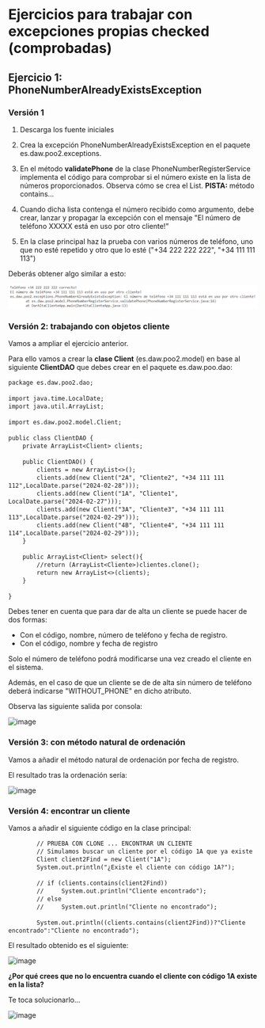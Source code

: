 # Ejercicios para trabajar con excepciones propias checked (comprobadas)

## Ejercicio 1: PhoneNumberAlreadyExistsException 

### Versión 1
1. Descarga los fuente iniciales
2. Crea la excepción PhoneNumberAlreadyExistsException en el paquete es.daw.poo2.exceptions.
3. En el método **validatePhone** de la clase PhoneNumberRegisterService implementa el código para comprobar si el número existe en la lista de números proporcionados. Observa cómo se crea el List.
**PISTA:** método contains...

4. Cuando dicha lista contenga el número recibido como argumento, debe crear, lanzar y propagar la excepción con el mensaje "El número de teléfono XXXXX está en uso por otro cliente!"
5. En la clase principal haz la prueba con varios números de teléfono, uno que no esté repetido y otro que lo esté ("+34 222 222 222", "+34 111 111 113") 

Deberás obtener algo similar a esto:

![alt text](image.png)

### Versión 2: trabajando con objetos cliente
Vamos a ampliar el ejercicio anterior.

Para ello vamos a crear la **clase Client** (es.daw.poo2.model) en base al siguiente **ClientDAO** que debes crear en el paquete es.daw.poo.dao:

```
package es.daw.poo2.dao;

import java.time.LocalDate;
import java.util.ArrayList;

import es.daw.poo2.model.Client;

public class ClientDAO {
    private ArrayList<Client> clients;

    public ClientDAO() {
        clients = new ArrayList<>();
        clients.add(new Client("2A", "Cliente2", "+34 111 111 112",LocalDate.parse("2024-02-28")));
        clients.add(new Client("1A", "Cliente1", LocalDate.parse("2024-02-27")));
        clients.add(new Client("3A", "Cliente3", "+34 111 111 113",LocalDate.parse("2024-02-29")));
        clients.add(new Client("4B", "Cliente4", "+34 111 111 114",LocalDate.parse("2024-02-29")));
    }

    public ArrayList<Client> select(){
        //return (ArrayList<Cliente>)clientes.clone();
        return new ArrayList<>(clients);
    }
    
}

```

Debes tener en cuenta que para dar de alta un cliente se puede hacer de dos formas:
- Con el código, nombre, número de teléfono y fecha de registro.
- Con el código, nombre y fecha de registro

Solo el número de teléfono podrá modificarse una vez creado el cliente en el sistema.

Además, en el caso de que un cliente se de de alta sin número de teléfono deberá indicarse "WITHOUT_PHONE" en dicho atributo.

Observa las siguiente salida por consola:

![image](https://github.com/profeMelola/Programacion-05-2023-24/assets/91023374/6bbbd763-d8ac-4f68-8aa3-7ebda4d4a459)

### Versión 3: con método natural de ordenación

Vamos a añadir el método natural de ordenación por fecha de registro.

El resultado tras la ordenación sería:

![image](https://github.com/profeMelola/Programacion-05-2023-24/assets/91023374/73acf25f-1708-4370-bf11-0e908568a067)

### Versión 4: encontrar un cliente

Vamos a añadir el siguiente código en la clase principal:

```
        // PRUEBA CON CLONE ... ENCONTRAR UN CLIENTE
        // Simulamos buscar un cliente por el código 1A que ya existe
        Client client2Find = new Client("1A");
        System.out.println("¿Existe el cliente con código 1A?");

        // if (clients.contains(client2Find))
        //     System.out.println("Cliente encontrado");
        // else
        //     System.out.println("Cliente no encontrado");

        System.out.println((clients.contains(client2Find))?"Cliente encontrado":"Cliente no encontrado");

```

El resultado obtenido es el siguiente:

![image](https://github.com/profeMelola/Programacion-05-2023-24/assets/91023374/c4eeed5a-ea93-427f-ba44-7dc07d9111e5)

**¿Por qué crees que no lo encuentra cuando el cliente con código 1A existe en la lista?**

Te toca solucionarlo...

![image](https://github.com/profeMelola/Programacion-05-2023-24/assets/91023374/bc681369-81a3-4fc5-bddc-efdebc55e691)
